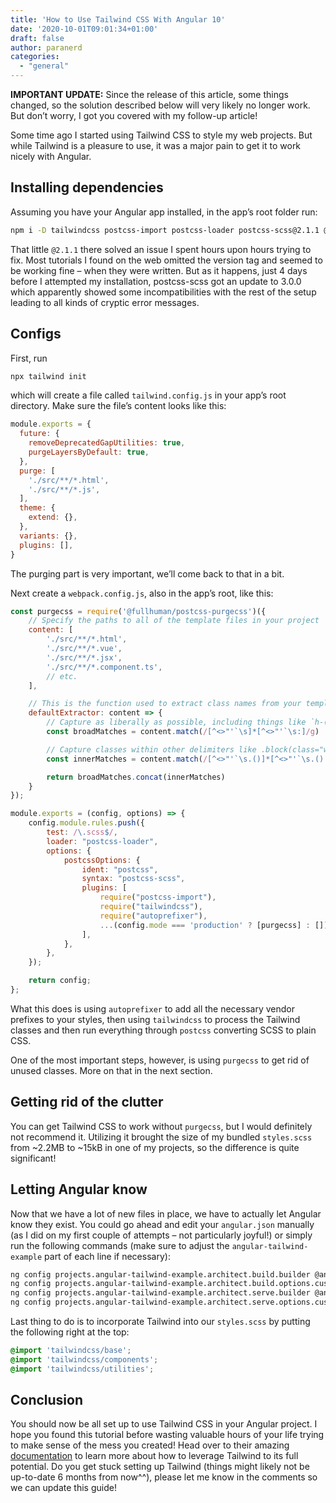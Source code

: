 ```yaml
---
title: 'How to Use Tailwind CSS With Angular 10'
date: '2020-10-01T09:01:34+01:00'
draft: false
author: paranerd
categories: 
  - "general"
---
```


**IMPORTANT UPDATE:** Since the release of this article, some things changed, so the solution described below will very likely no longer work. But don’t worry, I got you covered with my follow-up article!

Some time ago I started using Tailwind CSS to style my web projects. But while Tailwind is a pleasure to use, it was a major pain to get it to work nicely with Angular.

## Installing dependencies

Assuming you have your Angular app installed, in the app’s root folder run:

```bash { linenos=table }
npm i -D tailwindcss postcss-import postcss-loader postcss-scss@2.1.1 @angular-builders/custom-webpack @fullhuman/postcss-purgecss
```

That little `@2.1.1` there solved an issue I spent hours upon hours trying to fix. Most tutorials I found on the web omitted the version tag and seemed to be working fine – when they were written. But as it happens, just 4 days before I attempted my installation, postcss-scss got an update to 3.0.0 which apparently showed some incompatibilities with the rest of the setup leading to all kinds of cryptic error messages.

## Configs

First, run

```bash { linenos=table }
npx tailwind init
```

which will create a file called `tailwind.config.js` in your app’s root directory. Make sure the file’s content looks like this:

```js { linenos=table }
module.exports = {
  future: {
    removeDeprecatedGapUtilities: true,
    purgeLayersByDefault: true,
  },
  purge: [
    './src/**/*.html',
    './src/**/*.js',
  ],
  theme: {
    extend: {},
  },
  variants: {},
  plugins: [],
}
```

The purging part is very important, we’ll come back to that in a bit.

Next create a `webpack.config.js`, also in the app’s root, like this:

```js { linenos=table }
const purgecss = require('@fullhuman/postcss-purgecss')({
    // Specify the paths to all of the template files in your project
    content: [
        './src/**/*.html',
        './src/**/*.vue',
        './src/**/*.jsx',
        './src/**/*.component.ts',
        // etc.
    ],

    // This is the function used to extract class names from your templates
    defaultExtractor: content => {
        // Capture as liberally as possible, including things like `h-(screen-1.5)`
        const broadMatches = content.match(/[^<>"'`\s]*[^<>"'`\s:]/g) || []

        // Capture classes within other delimiters like .block(class="w-1/2") in Pug
        const innerMatches = content.match(/[^<>"'`\s.()]*[^<>"'`\s.():]/g) || []

        return broadMatches.concat(innerMatches)
    }
});

module.exports = (config, options) => {
    config.module.rules.push({
        test: /\.scss$/,
        loader: "postcss-loader",
        options: {
            postcssOptions: {
                ident: "postcss",
                syntax: "postcss-scss",
                plugins: [
                    require("postcss-import"),
                    require("tailwindcss"),
                    require("autoprefixer"),
                    ...(config.mode === 'production' ? [purgecss] : [])
                ],
            },
        },
    });

    return config;
};
```

What this does is using `autoprefixer` to add all the necessary vendor prefixes to your styles, then using `tailwindcss` to process the Tailwind classes and then run everything through `postcss` converting SCSS to plain CSS.

One of the most important steps, however, is using `purgecss` to get rid of unused classes. More on that in the next section.

## Getting rid of the clutter

You can get Tailwind CSS to work without `purgecss`, but I would definitely not recommend it. Utilizing it brought the size of my bundled `styles.scss` from ~2.2MB to ~15kB in one of my projects, so the difference is quite significant!

## Letting Angular know

Now that we have a lot of new files in place, we have to actually let Angular know they exist. You could go ahead and edit your `angular.json` manually (as I did on my first couple of attempts – not particularly joyful!) or simply run the following commands (make sure to adjust the `angular-tailwind-example` part of each line if necessary):

```bash { linenos=table }
ng config projects.angular-tailwind-example.architect.build.builder @angular-builders/custom-webpack:browser
ng config projects.angular-tailwind-example.architect.build.options.customWebpackConfig.path webpack.config.js
ng config projects.angular-tailwind-example.architect.serve.builder @angular-builders/custom-webpack:dev-server
ng config projects.angular-tailwind-example.architect.serve.options.customWebpackConfig.path webpack.config.js
```

Last thing to do is to incorporate Tailwind into our `styles.scss` by putting the following right at the top:

```css { linenos=table }
@import 'tailwindcss/base';
@import 'tailwindcss/components';
@import 'tailwindcss/utilities';
```

## Conclusion

You should now be all set up to use Tailwind CSS in your Angular project. I hope you found this tutorial before wasting valuable hours of your life trying to make sense of the mess you created! Head over to their amazing [documentation](https://tailwindcss.com/docs) to learn more about how to leverage Tailwind to its full potential. Do you get stuck setting up Tailwind (things might likely not be up-to-date 6 months from now^^), please let me know in the comments so we can update this guide!
